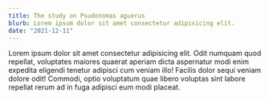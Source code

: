 ```yaml
---
title: The study on Psudonomas aguerus
blurb: Lorem ipsum dolor sit amet consectetur adipisicing elit.
date: "2021-12-11"
---
```


Lorem ipsum dolor sit amet consectetur adipisicing elit. Odit numquam quod repellat, voluptates maiores quaerat aperiam dicta aspernatur modi enim expedita eligendi tenetur adipisci cum veniam illo! Facilis dolor sequi veniam dolore odit! Commodi, optio voluptatum quae libero voluptas sint labore repellat rerum ad in fuga adipisci eum modi placeat.